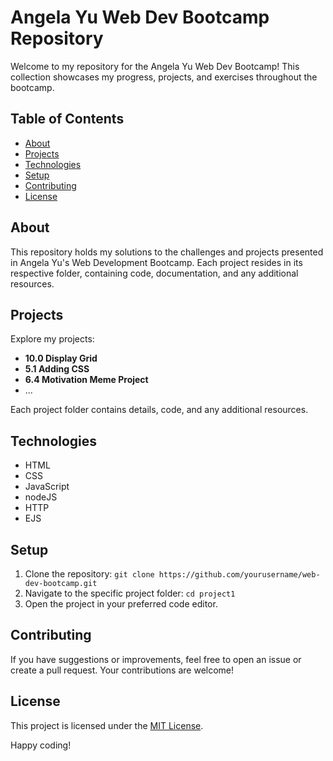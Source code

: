 # Angela Yu Web Dev Bootcamp Repository

Welcome to my repository for the Angela Yu Web Dev Bootcamp! This collection showcases my progress, projects, and exercises throughout the bootcamp.

## Table of Contents
- [About](#about)
- [Projects](#projects)
- [Technologies](#technologies)
- [Setup](#setup)
- [Contributing](#contributing)
- [License](#license)

## About
This repository holds my solutions to the challenges and projects presented in Angela Yu's Web Development Bootcamp. Each project resides in its respective folder, containing code, documentation, and any additional resources.

## Projects
Explore my projects:

- **10.0 Display Grid**
- **5.1 Adding CSS**
- **6.4 Motivation Meme Project**
- ...

Each project folder contains details, code, and any additional resources.

## Technologies
- HTML
- CSS
- JavaScript
- nodeJS
- HTTP
- EJS

## Setup
1. Clone the repository: `git clone https://github.com/yourusername/web-dev-bootcamp.git`
2. Navigate to the specific project folder: `cd project1`
3. Open the project in your preferred code editor.

## Contributing
If you have suggestions or improvements, feel free to open an issue or create a pull request. Your contributions are welcome!

## License
This project is licensed under the [MIT License](LICENSE).

Happy coding!
